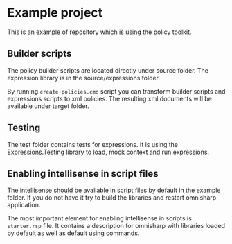 # Example project

This is an example of repository which is using the policy toolkit.

## Builder scripts
The policy builder scripts are located directly under source folder. The expression library is in the source/expressions folder.

By running `create-policies.cmd` script you can transform builder scripts and expressions scripts to xml policies. The resulting xml documents will be available under target folder.

## Testing
The test folder contains tests for expressions. It is using the Expressions.Testing library to load, mock context and run expressions.

## Enabling intellisense in script files
The intellisense should be available in script files by default in the example folder. If you do not have it try to build the libraries and restart omnisharp application.

The most important element for enabling intellisense in scripts is `starter.rsp` file. It contains a description for omnisharp with libraries loaded by default as well as default using commands.
